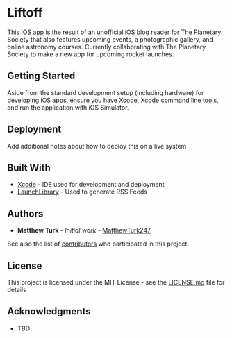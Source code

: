 # Liftoff

This iOS app is the result of an unofficial iOS blog reader for The Planetary Society that also features upcoming events, a photographic gallery, and online astronomy courses. Currently collaborating with The Planetary Society to make a new app for upcoming rocket launches.

## Getting Started

Aside from the standard development setup (including hardware) for developing iOS apps, ensure you have Xcode, Xcode command line tools, and run the application with iOS Simulator.

## Deployment

Add additional notes about how to deploy this on a live system

## Built With

* [Xcode](https://developer.apple.com/xcode/downloads/) - IDE used for development and deployment
* [LaunchLibrary](https://launchlibrary.net/) - Used to generate RSS Feeds

## Authors

* **Matthew Turk** - *Initial work* - [MatthewTurk247](https://github.com/MatthewTurk247)

See also the list of [contributors](https://github.com/MatthewTurk247/Liftoff/contributors) who participated in this project.

## License

This project is licensed under the MIT License - see the [LICENSE.md](LICENSE.md) file for details

## Acknowledgments

* TBD

